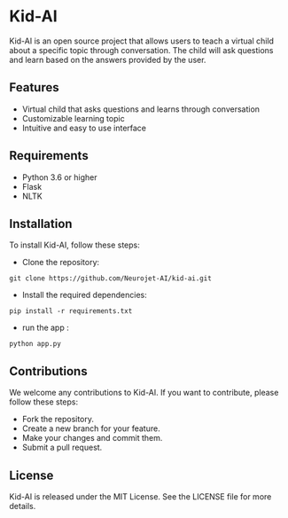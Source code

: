 
# Kid-AI

Kid-AI is an open source project that allows users to teach a virtual child about a specific topic through conversation. The child will ask questions and learn based on the answers provided by the user.

## Features

* Virtual child that asks questions and learns through conversation
* Customizable learning topic
* Intuitive and easy to use interface

## Requirements

* Python 3.6 or higher
* Flask
* NLTK

## Installation

To install Kid-AI, follow these steps:

* Clone the repository:
```
git clone https://github.com/Neurojet-AI/kid-ai.git
```
* Install the required dependencies:
```
pip install -r requirements.txt
```
* run the app : 
```
python app.py
```

## Contributions

We welcome any contributions to Kid-AI. If you want to contribute, please follow these steps:

* Fork the repository.
* Create a new branch for your feature.
* Make your changes and commit them.
* Submit a pull request.

## License

Kid-AI is released under the MIT License. See the LICENSE file for more details.
